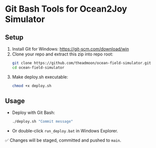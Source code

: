 # Git Bash Tools for Ocean2Joy Simulator

## Setup
1. Install Git for Windows: https://git-scm.com/download/win
2. Clone your repo and extract this zip into repo root:
   ```bash
   git clone https://github.com/theadmoon/ocean-field-simulator.git
   cd ocean-field-simulator
   ```
3. Make deploy.sh executable:
   ```bash
   chmod +x deploy.sh
   ```

## Usage
- Deploy with Git Bash:
  ```bash
  ./deploy.sh "Commit message"
  ```

- Or double-click `run_deploy.bat` in Windows Explorer.

✅ Changes will be staged, committed and pushed to `main`.
